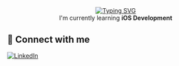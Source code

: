 <div align="center">
  <a href="https://git.io/typing-svg"><img src="https://readme-typing-svg.herokuapp.com?font=Fira+Code&pause=1000&color=82D1F7&center=true&vCenter=true&random=false&width=435&lines=Hi+%F0%9F%91%8B%2C+my+name+is+Ezra;a+passionate+Software+Engineer;Nice+to+meet+you+%E2%9C%8C%EF%B8%8F" alt="Typing SVG" /></a>
</div>

<div align="center">
  I'm currently learning <strong>iOS Development</strong>
</div>

<h2 style="margin-top: 30px; border: none">👋 Connect with me</h2>

<p>
  <a href="https://www.linkedin.com/in/ezra-wijaya-1506a1248/" target="blank"><img src="https://img.shields.io/badge/linkedin-%230077B5.svg?style=for-the-badge&logo=linkedin&logoColor=white" alt="LinkedIn"></a>
</p>
